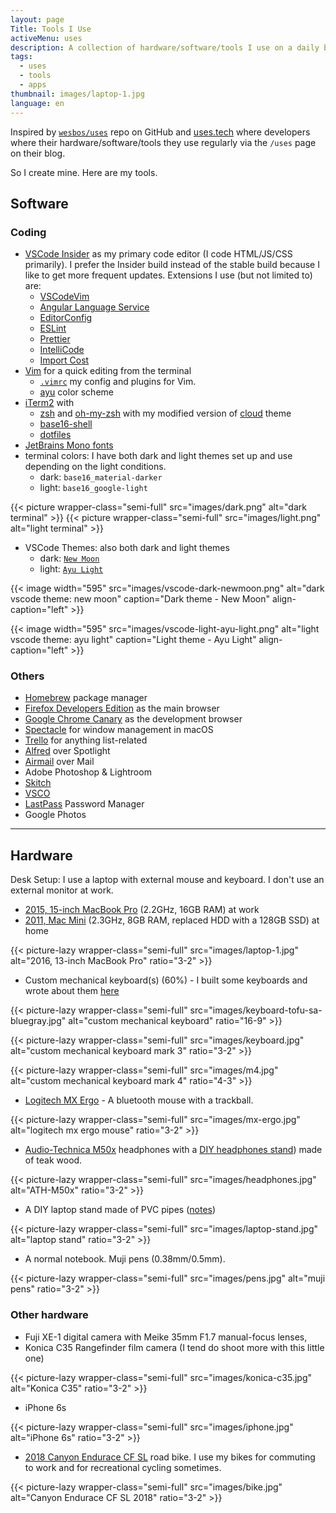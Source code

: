 ```yaml
---
layout: page
Title: Tools I Use
activeMenu: uses
description: A collection of hardware/software/tools I use on a daily basis.
tags:
  - uses
  - tools
  - apps
thumbnail: images/laptop-1.jpg
language: en
---
```


Inspired by [`wesbos/uses`](https://github.com/wesbos/awesome-uses) repo on GitHub
and [uses.tech](https://uses.tech)
where developers where their
hardware/software/tools they use regularly via the `/uses` page on their blog.

So I create mine. Here are my tools.

## Software

### Coding

- [VSCode Insider](https://code.visualstudio.com/insiders/) as my primary code editor (I code HTML/JS/CSS primarily).
I prefer the Insider build instead of the stable build because I like to get more frequent updates.
Extensions I use (but not limited to) are:
  - [VSCodeVim](https://github.com/VSCodeVim/Vim)
  - [Angular Language Service](https://github.com/angular/vscode-ng-language-service)
  - [EditorConfig](https://github.com/editorconfig/editorconfig-vscode)
  - [ESLint](https://github.com/Microsoft/vscode-eslint)
  - [Prettier](https://github.com/prettier/prettier-vscode)
  - [IntelliCode](https://github.com/MicrosoftDocs/intellicode)
  - [Import Cost](https://marketplace.visualstudio.com/items?itemName=wix.vscode-import-cost)
- [Vim](https://www.vim.org/) for a quick editing from the terminal
  - [`.vimrc`](https://github.com/armno/dotfiles/blob/master/.vimrc) my config and plugins for Vim.
  - [ayu](https://github.com/ayu-theme/ayu-vim) color scheme
- [iTerm2](https://www.iterm2.com/version3.html) with
  - [zsh](https://www.zsh.org/) and [oh-my-zsh](https://ohmyz.sh/) with my modified version of [cloud](https://github.com/armno/dotfiles/blob/master/cloud-armno.zsh-theme) theme
  - [base16-shell](https://github.com/chriskempson/base16-shell)
  - [dotfiles ](https://github.com/armno/dotfiles)
- [JetBrains Mono fonts](https://www.jetbrains.com/lp/mono/)
- terminal colors: I have both dark and light themes set up and use depending on the light conditions.
  - dark: `base16_material-darker`
  - light: `base16_google-light`

{{< picture wrapper-class="semi-full" src="images/dark.png" alt="dark terminal" >}}
{{< picture wrapper-class="semi-full" src="images/light.png" alt="light terminal" >}}

- VSCode Themes: also both dark and light themes
  - dark: [`New Moon`](https://taniarascia.github.io/new-moon/)
  - light: [`Ayu Light`](https://github.com/ayu-theme/vscode-ayu)

{{< image width="595" src="images/vscode-dark-newmoon.png" alt="dark vscode theme: new moon"
  caption="Dark theme - New Moon"
  align-caption="left" >}}

{{< image width="595" src="images/vscode-light-ayu-light.png" alt="light vscode theme: ayu light"
  caption="Light theme - Ayu Light"
  align-caption="left" >}}

### Others

- [Homebrew](https://brew.sh/) package manager
- [Firefox Developers Edition](https://www.mozilla.org/en-US/firefox/developer/) as the main browser
- [Google Chrome Canary](https://www.google.com/chrome/canary) as the development browser
- [Spectacle](https://www.spectacleapp.com/) for window management in macOS
- [Trello](https://trello.com) for anything list-related
- [Alfred](https://www.alfredapp.com/) over Spotlight
- [Airmail](https://airmailapp.com/) over Mail
- Adobe Photoshop & Lightroom
- [Skitch](https://evernote.com/products/skitch)
- [VSCO](https://vsco.co/)
- [LastPass](https://lastpass.com) Password Manager
- Google Photos

---

## Hardware

Desk Setup: I use a laptop with external mouse and keyboard. I don't use an external monitor at work.

- [2015, 15-inch MacBook Pro](https://support.apple.com/kb/SP719?locale=en_US) (2.2GHz, 16GB RAM) at work
- [2011, Mac Mini](https://support.apple.com/kb/sp632?locale=en_US) (2.3GHz, 8GB RAM, replaced HDD with a 128GB SSD) at home

{{< picture-lazy wrapper-class="semi-full" src="images/laptop-1.jpg" alt="2016, 13-inch MacBook Pro" ratio="3-2" >}}

- Custom mechanical keyboard(s) (60%) - I built some keyboards and wrote about them [here](https://armno.in.th/2019/05/01/custom-mechanical-keyboard-build-2/)

{{< picture-lazy wrapper-class="semi-full" src="images/keyboard-tofu-sa-bluegray.jpg" alt="custom mechanical keyboard" ratio="16-9" >}}

{{< picture-lazy wrapper-class="semi-full" src="images/keyboard.jpg" alt="custom mechanical keyboard mark 3" ratio="3-2" >}}

{{< picture-lazy wrapper-class="semi-full" src="images/m4.jpg" alt="custom mechanical keyboard mark 4" ratio="4-3" >}}

- [Logitech MX Ergo](https://www.logitech.com/en-roeu/product/mx-ergo-wireless-trackball-mouse) - A bluetooth mouse with a trackball.

{{< picture-lazy wrapper-class="semi-full" src="images/mx-ergo.jpg" alt="logitech mx ergo mouse" ratio="3-2" >}}

- [Audio-Technica M50x](https://armno.in.th/2015/08/04/audio-technica-ath-m50x/) headphones with a [DIY headphones stand](https://armno.wordpress.com/2013/05/09/746-headphone-stand/)) made of teak wood.

{{< picture-lazy wrapper-class="semi-full" src="images/headphones.jpg" alt="ATH-M50x" ratio="3-2" >}}

- A DIY laptop stand made of PVC pipes ([notes](https://armno.wordpress.com/2019/05/08/850-pvc/))

{{< picture-lazy wrapper-class="semi-full" src="images/laptop-stand.jpg" alt="laptop stand" ratio="3-2" >}}

- A normal notebook. Muji pens (0.38mm/0.5mm).

{{< picture-lazy wrapper-class="semi-full" src="images/pens.jpg" alt="muji pens" ratio="3-2" >}}

### Other hardware

- Fuji XE-1 digital camera with Meike 35mm F1.7 manual-focus lenses,
- Konica C35 Rangefinder film camera (I tend do shoot more with this little one)

{{< picture-lazy wrapper-class="semi-full" src="images/konica-c35.jpg" alt="Konica C35" ratio="3-2" >}}

- iPhone 6s

{{< picture-lazy wrapper-class="semi-full" src="images/iphone.jpg" alt="iPhone 6s" ratio="3-2" >}}

- [2018 Canyon Endurace CF SL](https://armno.in.th/2019/01/28/ordering-a-canyon-bike-review/) road bike.
I use my bikes for commuting to work and for recreational cycling sometimes.

{{< picture-lazy wrapper-class="semi-full" src="images/bike.jpg" alt="Canyon Endurace CF SL 2018" ratio="3-2" >}}
